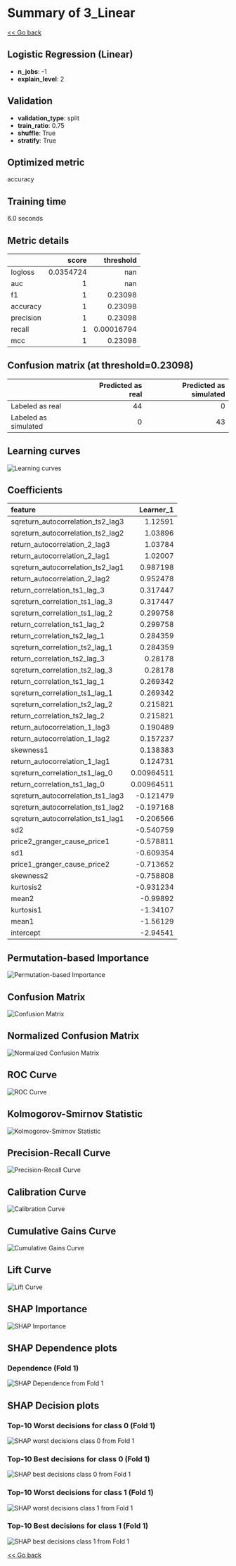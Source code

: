 # Summary of 3_Linear

[<< Go back](../README.md)


## Logistic Regression (Linear)
- **n_jobs**: -1
- **explain_level**: 2

## Validation
 - **validation_type**: split
 - **train_ratio**: 0.75
 - **shuffle**: True
 - **stratify**: True

## Optimized metric
accuracy

## Training time

6.0 seconds

## Metric details
|           |     score |    threshold |
|:----------|----------:|-------------:|
| logloss   | 0.0354724 | nan          |
| auc       | 1         | nan          |
| f1        | 1         |   0.23098    |
| accuracy  | 1         |   0.23098    |
| precision | 1         |   0.23098    |
| recall    | 1         |   0.00016794 |
| mcc       | 1         |   0.23098    |


## Confusion matrix (at threshold=0.23098)
|                      |   Predicted as real |   Predicted as simulated |
|:---------------------|--------------------:|-------------------------:|
| Labeled as real      |                  44 |                        0 |
| Labeled as simulated |                   0 |                       43 |

## Learning curves
![Learning curves](learning_curves.png)

## Coefficients
| feature                           |   Learner_1 |
|:----------------------------------|------------:|
| sqreturn_autocorrelation_ts2_lag3 |  1.12591    |
| sqreturn_autocorrelation_ts2_lag2 |  1.03896    |
| return_autocorrelation_2_lag3     |  1.03784    |
| return_autocorrelation_2_lag1     |  1.02007    |
| sqreturn_autocorrelation_ts2_lag1 |  0.987198   |
| return_autocorrelation_2_lag2     |  0.952478   |
| return_correlation_ts1_lag_3      |  0.317447   |
| sqreturn_correlation_ts1_lag_3    |  0.317447   |
| sqreturn_correlation_ts1_lag_2    |  0.299758   |
| return_correlation_ts1_lag_2      |  0.299758   |
| return_correlation_ts2_lag_1      |  0.284359   |
| sqreturn_correlation_ts2_lag_1    |  0.284359   |
| return_correlation_ts2_lag_3      |  0.28178    |
| sqreturn_correlation_ts2_lag_3    |  0.28178    |
| return_correlation_ts1_lag_1      |  0.269342   |
| sqreturn_correlation_ts1_lag_1    |  0.269342   |
| sqreturn_correlation_ts2_lag_2    |  0.215821   |
| return_correlation_ts2_lag_2      |  0.215821   |
| return_autocorrelation_1_lag3     |  0.190489   |
| return_autocorrelation_1_lag2     |  0.157237   |
| skewness1                         |  0.138383   |
| return_autocorrelation_1_lag1     |  0.124731   |
| sqreturn_correlation_ts1_lag_0    |  0.00964511 |
| return_correlation_ts1_lag_0      |  0.00964511 |
| sqreturn_autocorrelation_ts1_lag3 | -0.121479   |
| sqreturn_autocorrelation_ts1_lag2 | -0.197168   |
| sqreturn_autocorrelation_ts1_lag1 | -0.206566   |
| sd2                               | -0.540759   |
| price2_granger_cause_price1       | -0.578811   |
| sd1                               | -0.609354   |
| price1_granger_cause_price2       | -0.713652   |
| skewness2                         | -0.758808   |
| kurtosis2                         | -0.931234   |
| mean2                             | -0.99892    |
| kurtosis1                         | -1.34107    |
| mean1                             | -1.56129    |
| intercept                         | -2.94541    |


## Permutation-based Importance
![Permutation-based Importance](permutation_importance.png)
## Confusion Matrix

![Confusion Matrix](confusion_matrix.png)


## Normalized Confusion Matrix

![Normalized Confusion Matrix](confusion_matrix_normalized.png)


## ROC Curve

![ROC Curve](roc_curve.png)


## Kolmogorov-Smirnov Statistic

![Kolmogorov-Smirnov Statistic](ks_statistic.png)


## Precision-Recall Curve

![Precision-Recall Curve](precision_recall_curve.png)


## Calibration Curve

![Calibration Curve](calibration_curve_curve.png)


## Cumulative Gains Curve

![Cumulative Gains Curve](cumulative_gains_curve.png)


## Lift Curve

![Lift Curve](lift_curve.png)



## SHAP Importance
![SHAP Importance](shap_importance.png)

## SHAP Dependence plots

### Dependence (Fold 1)
![SHAP Dependence from Fold 1](learner_fold_0_shap_dependence.png)

## SHAP Decision plots

### Top-10 Worst decisions for class 0 (Fold 1)
![SHAP worst decisions class 0 from Fold 1](learner_fold_0_shap_class_0_worst_decisions.png)
### Top-10 Best decisions for class 0 (Fold 1)
![SHAP best decisions class 0 from Fold 1](learner_fold_0_shap_class_0_best_decisions.png)
### Top-10 Worst decisions for class 1 (Fold 1)
![SHAP worst decisions class 1 from Fold 1](learner_fold_0_shap_class_1_worst_decisions.png)
### Top-10 Best decisions for class 1 (Fold 1)
![SHAP best decisions class 1 from Fold 1](learner_fold_0_shap_class_1_best_decisions.png)

[<< Go back](../README.md)
